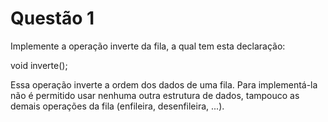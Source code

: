 # Questão 1

Implemente a operação inverte da fila, a qual tem esta declaração:

void inverte();

Essa operação inverte a ordem dos dados de uma fila. Para implementá-la não é permitido usar nenhuma outra estrutura de dados, tampouco as demais operações da fila (enfileira, desenfileira, ...).
